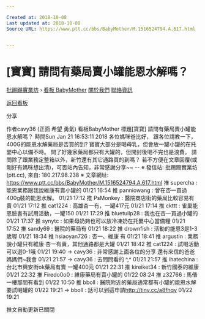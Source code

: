 ```yaml
---

Created at: 2018-10-08
Last updated at: 2018-10-08
Source URL: https://www.ptt.cc/bbs/BabyMother/M.1516524794.A.617.html


---
```


# [寶寶] 請問有藥局賣小罐能恩水解嗎？


[批踢踢實業坊](https://www.ptt.cc/bbs/) › [看板 BabyMother](https://www.ptt.cc/bbs/BabyMother/index.html) [關於我們](https://www.ptt.cc/about.html) [聯絡資訊](https://www.ptt.cc/contact.html)

[返回看板](https://www.ptt.cc/bbs/BabyMother/index.html)

分享

作者cavy36 (正面 希望 勇氣)
看板BabyMother
標題\[寶寶\] 請問有藥局賣小罐能恩水解嗎？
時間Sun Jan 21 16:53:11 2018
各位媽咪爸比好， 跟各位請教一下，400G的能恩水解藥局是否買的到? 寶寶大部分是喝母乳，但會放一罐小罐的在托嬰中心以備不時。 問了好幾家藥局都只有大罐的，但開封後喝不完也是浪費。 請問除了跟業務定整箱以外，新竹還有其它通路買的到嗎？ 若不方便在文章回覆(或剛好有媽咪想出清)，可否站內告知，非常感謝分享~~ -- ※ 發信站: 批踢踢實業坊(ptt.cc), 來自: 180.217.98.238 ※ 文章網址: <https://www.ptt.cc/bbs/BabyMother/M.1516524794.A.617.html>
推 supercha : 能恩業務跟我說維康有賣小罐的 01/21 16:54
推 panniowang : 曾在杏一買過400g裝的能恩水解。 01/21 17:12
推 PsMonkey : 醫院商店街的藥局比較容易有賣 01/21 17:12
推 cat1224 : 高雄杏一有，一罐417元 01/21 17:14
推 ckttt : 雀巢能恩臉書有試用活動，一罐150 01/21 17:29
推 bluetuilp28 : 我也在杏一買過小罐的 01/21 17:37
推 synytc : 如果母奶夠也可以放冷凍奶在托嬰中心當備糧 01/21 17:52
推 sandy69 : 醫院的藥局有 01/21 18:22
推 drownfish : 活動的能恩3是1-3歲喔 01/21 18:34
推 hsiaoyan726 : 杏一、維康 有 01/21 18:41
推 argustin : 業務說小罐只有維康 杏一有賣，其他通路都是大罐 01/21 18:42
推 cat1224 : 試喝活動可以選0-1哦 01/21 19:40
→ cavy36 : 非常感謝上面各位的分享 還有來信的爸爸媽媽們~我會 01/21 21:57
→ cavy36 : 去問問看的 ^,^ 01/21 21:57
推 ihatechina : 台北市興安街ok藥局有賣 一罐400元 01/21 22:31
推 kireiket34 : 新竹國泰的維康 01/21 22:32
推 Firedo0o0 : 維康藥局有賣小罐的 01/22 08:24
推 z32766 : 馬偕一樓那間有看到 01/22 10:50
推 bboll : 醫院附近的藥局通常都有小罐的能恩水解 要試喝罐的 01/22 19:21
→ bboll : 話可以到這申請<http://tiny.cc/a8fhqy> 01/22 19:21

推文自動更新已關閉

